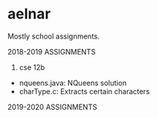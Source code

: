 # aelnar
Mostly school assignments.

2018-2019 ASSIGNMENTS
1. cse 12b
- nqueens.java: NQueens solution
- charType.c: Extracts certain characters

2019-2020 ASSIGNMENTS
